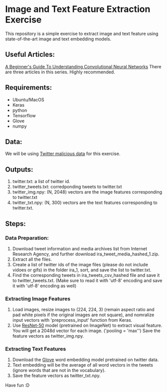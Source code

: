 # Image and Text Feature Extraction Exercise

This repository is a simple exercise to extract image and text feature using state-of-the-art image and text embedding models.

## Useful Articles:
[A Beginner's Guide To Understanding Convolutional Neural Networks](https://adeshpande3.github.io/adeshpande3.github.io/A-Beginner's-Guide-To-Understanding-Convolutional-Neural-Networks/) There are three articles in this series. Highly recommended.

## Requirements:
- Ubuntu/MacOS
- Keras
- python
- Tensorflow
- Glove
- numpy


## Data:
We will be using [Twitter malicious data](https://about.twitter.com/en_us/values/elections-integrity.html#data) for this exercise.

## Outputs:
1. twitter.txt: a list of twitter id.
2. twitter_tweets.txt: corredponding tweets to twitter.txt
2. twitter_img.npy: (N, 2048) vectors are the image features corresponding to twitter.txt
3. twitter_txt.npy: (N, 300) vectors are the text features corresponding to twitter.txt.

## Steps:

### Data Preparation:
1. Download tweet information and media archives list from Internet Research Agency, and further download ira_tweet_media_hashed_1.zip. 
2. Extract all the files.
3. Create a list of twitter ids of the image files (please do not include vidoes or gifs) in the folder ira_1, sort, and save the list to twitter.txt.
4. Find the corresponding tweets in ira_tweets_csv_hashed file and save it to twitter_tweets.txt. (Make sure to read it with 'utf-8' encoding and save it with 'utf-8' encoding as well)

### Extracting Image Features
1. Load images, resize images to (224, 224, 3) (remain aspect ratio and pad white pixels if the original images are not square), and nomralize input vectors with 'preprocess_input' function from Keras.
2. Use [ResNet-50](https://keras.io/applications/#resnet50) model (pretrained on ImageNet) to extract visual feature. You will get a 2048d vector for each image. ('pooling = 'max'') Save the feature vectors as twitter_img.npy.

### Extracting Text Features
1. Download the [Glove](https://nlp.stanford.edu/projects/glove/) word embedding model pretrained on twitter data.
2. Text embedding will be the average of all word vectors in the tweets (ignore words that are not in the vocabulary).
3. Save the feature vectors as twitter_txt.npy. 

Have fun :D
